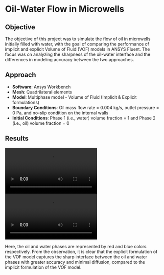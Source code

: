 # Oil-Water Flow in Microwells

## Objective
The objective of this project was to simulate the flow of oil in microwells initially filled with water, with the goal of comparing the performance of implicit and explicit Volume of Fluid (VOF) models in ANSYS Fluent. The focus was on analyzing the sharpness of the oil-water interface and the differences in modeling accuracy between the two approaches.

## Approach
- **Software**: Ansys Workbench
- **Mesh**: Quadrilateral elements
- **Model**: Multiphase model - Volume of Fluid (Implicit & Explicit formulations)
- **Boundary Conditions**: Oil mass flow rate = 0.004 kg/s, outlet pressure = 0 Pa, and no-slip condition on the internal walls
- **Initial Conditions**: Phase 1 (i.e., water) volume fraction = 1 and Phase 2 (i.e., oil) volume fraction = 0 

## Results
![Evolution of oil volume fraction for the case of implicit VOF model](animations/Implicit_VOF.mp4)
![Evolution of oil volume fraction for the case of explicit VOF model](animations/Implicit_VOF.mp4)

Here, the oil and water phases are represented by red and blue colors respectively. From the observation, it is clear that the explicit formulation of the VOF model captures the sharp interface between the oil and water phases with greater accuracy and minimal diffusion, compared to the implicit formulation of the VOF model.
